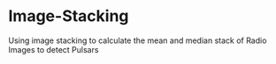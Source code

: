 # Image-Stacking
Using image stacking to calculate the mean and median stack of Radio Images to detect Pulsars
